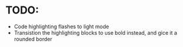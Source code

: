 # TODO:
- Code highlighting flashes to light mode
- Transistion the highlighting blocks to use bold instead, and gice it a rounded border
